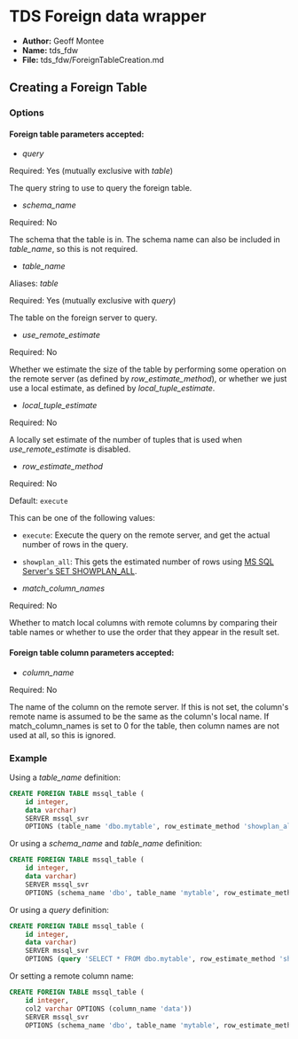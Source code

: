# TDS Foreign data wrapper

* **Author:** Geoff Montee
* **Name:** tds_fdw
* **File:** tds_fdw/ForeignTableCreation.md

## Creating a Foreign Table

### Options

#### Foreign table parameters accepted:
				
* *query*  
  
Required: Yes (mutually exclusive with *table*)  
  
The query string to use to query the foreign table.

* *schema_name*

Required: No

The schema that the table is in. The schema name can also be included in *table_name*, so this is not required.

* *table_name*

Aliases: *table*  
  
Required: Yes (mutually exclusive with *query*)  
  
The table on the foreign server to query.

* *use_remote_estimate*

Required: No

Whether we estimate the size of the table by performing some operation on the remote server (as defined by *row_estimate_method*), or whether we just use a local estimate, as defined by *local_tuple_estimate*.

* *local_tuple_estimate*

Required: No

A locally set estimate of the number of tuples that is used when *use_remote_estimate* is disabled.

* *row_estimate_method*

Required: No

Default: `execute`

This can be one of the following values:

* `execute`: Execute the query on the remote server, and get the actual number of rows in the query.
* `showplan_all`: This gets the estimated number of rows using [MS SQL Server's SET SHOWPLAN_ALL](https://msdn.microsoft.com/en-us/library/ms187735.aspx).

* *match_column_names*

Required: No

Whether to match local columns with remote columns by comparing their table names or whether to use the order that they appear in the result set.

#### Foreign table column parameters accepted:

* *column_name*

Required: No

The name of the column on the remote server. If this is not set, the column's remote name is assumed to be the same as the column's local name. If match_column_names is set to 0 for the table, then column names are not used at all, so this is ignored.

### Example

Using a *table_name* definition:

```SQL
CREATE FOREIGN TABLE mssql_table (
	id integer,
	data varchar)
	SERVER mssql_svr
	OPTIONS (table_name 'dbo.mytable', row_estimate_method 'showplan_all');
```

Or using a *schema_name* and *table_name* definition:

```SQL
CREATE FOREIGN TABLE mssql_table (
	id integer,
	data varchar)
	SERVER mssql_svr
	OPTIONS (schema_name 'dbo', table_name 'mytable', row_estimate_method 'showplan_all');
```
	
Or using a *query* definition:

```SQL
CREATE FOREIGN TABLE mssql_table (
	id integer,
	data varchar)
	SERVER mssql_svr
	OPTIONS (query 'SELECT * FROM dbo.mytable', row_estimate_method 'showplan_all');
```

Or setting a remote column name:

```SQL
CREATE FOREIGN TABLE mssql_table (
	id integer,
	col2 varchar OPTIONS (column_name 'data'))
	SERVER mssql_svr
	OPTIONS (schema_name 'dbo', table_name 'mytable', row_estimate_method 'showplan_all');
```